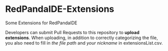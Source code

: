 # RedPandaIDE-Extensions

Some Extensions for RedPandaIDE



Developers can submit Pull Requests to this repository to **upload extensions**. When uploading, in addition to correctly categorizing the file, you also need to fill in *the file path* and *your nickname* in extensionsList.csv.

